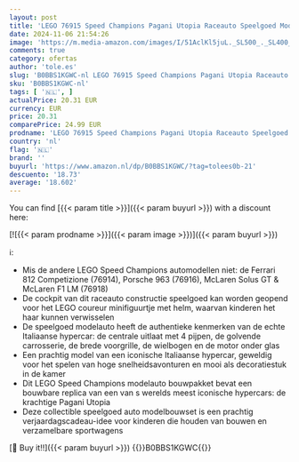 ```yaml
---
layout: post
title: 'LEGO 76915 Speed Champions Pagani Utopia Raceauto Speelgoed Modelbouwpakket  Italiaanse Hypercar  Verzamelbare Sportwagen  2023 Set'
date: 2024-11-06 21:54:26
image: 'https://m.media-amazon.com/images/I/51AclKl5juL._SL500_._SL400_.jpg'
comments: true
category: ofertas
author: 'tole.es'
slug: 'B0BBS1KGWC-nl LEGO 76915 Speed Champions Pagani Utopia Raceauto...'
sku: 'B0BBS1KGWC-nl'
tags: [ '🇳🇱', ]
actualPrice: 20.31 EUR
currency: EUR
price: 20.31
comparePrice: 24.99 EUR
prodname: 'LEGO 76915 Speed Champions Pagani Utopia Raceauto Speelgoed Modelbouwpakket  Italiaanse Hypercar  Verzamelbare Sportwagen  2023 Set'
country: 'nl'
flag: '🇳🇱'
brand: ''
buyurl: 'https://www.amazon.nl/dp/B0BBS1KGWC/?tag=tolees0b-21'
descuento: '18.73'
average: '18.602'
---
```


You can find [{{< param title >}}]({{< param buyurl >}}) with a discount here:

[![{{< param prodname >}}]({{< param image >}})]({{< param buyurl >}})

ℹ️:

- Mis de andere LEGO Speed Champions automodellen niet: de Ferrari 812 Competizione (76914), Porsche 963 (76916), McLaren Solus GT & McLaren F1 LM (76918)
- De cockpit van dit raceauto constructie speelgoed kan worden geopend voor het LEGO coureur minifiguurtje met helm, waarvan kinderen het haar kunnen verwisselen
- De speelgoed modelauto heeft de authentieke kenmerken van de echte Italiaanse hypercar: de centrale uitlaat met 4 pijpen, de golvende carrosserie, de brede voorgrille, de wielbogen en de motor onder glas
- Een prachtig model van een iconische Italiaanse hypercar, geweldig voor het spelen van hoge snelheidsavonturen en mooi als decoratiestuk in de kamer
- Dit LEGO Speed Champions modelauto bouwpakket bevat een bouwbare replica van een van s werelds meest iconische hypercars: de krachtige Pagani Utopia
- Deze collectible speelgoed auto modelbouwset is een prachtig verjaardagscadeau-idee voor kinderen die houden van bouwen en verzamelbare sportwagens

[🛒 Buy it!!]({{< param buyurl >}})
{{<world>}}B0BBS1KGWC{{</world>}}
